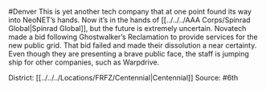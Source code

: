 #Denver 
This is yet another tech company that at one point found its way into NeoNET’s hands. Now it’s in the hands of [[../../../AAA Corps/Spinrad Global|Spinrad Global]], but the future is extremely uncertain. Novatech made a bid following Ghostwalker’s Reclamation to provide services for the new public grid. That bid failed and made their dissolution a near certainty. Even though they are presenting a brave public face, the staff is jumping ship for other companies, such as Warpdrive.


District: [[../../../Locations/FRFZ/Centennial|Centennial]]
Source: #6th
